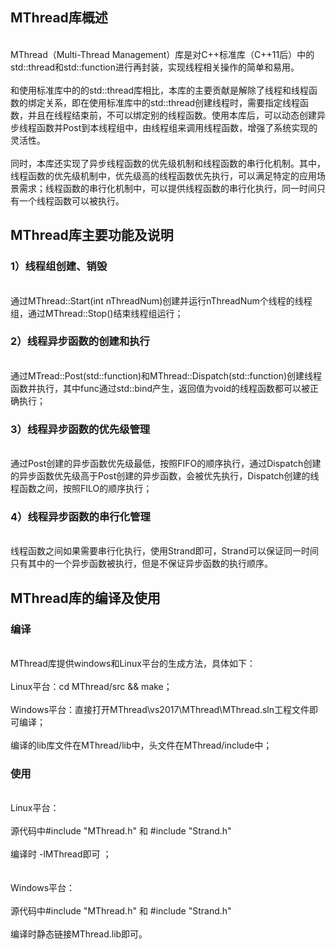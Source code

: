 ## MThread库概述
<br> MThread（Multi-Thread Management）库是对C++标准库（C++11后）中的std::thread和std::function进行再封装，实现线程相关操作的简单和易用。 </br>
<br> 和使用标准库中的的std::thread库相比，本库的主要贡献是解除了线程和线程函数的绑定关系，即在使用标准库中的std::thread创建线程时，需要指定线程函数，并且在线程结束前，不可以绑定别的线程函数。使用本库后，可以动态创建异步线程函数并Post到本线程组中，由线程组来调用线程函数，增强了系统实现的灵活性。</br>
<br> 同时，本库还实现了异步线程函数的优先级机制和线程函数的串行化机制。其中，线程函数的优先级机制中，优先级高的线程函数优先执行，可以满足特定的应用场景需求；线程函数的串行化机制中，可以提供线程函数的串行化执行，同一时间只有一个线程函数可以被执行。</br>

## MThread库主要功能及说明
  ### 1）线程组创建、销毁
  <br> 通过MThread::Start(int nThreadNum)创建并运行nThreadNum个线程的线程组，通过MThread::Stop()结束线程组运行；</br>
  ### 2）线程异步函数的创建和执行
  <br> 通过MTread::Post(std::function)和MThread::Dispatch(std::function)创建线程函数并执行，其中func通过std::bind产生，返回值为void的线程函数都可以被正确执行；</br>
  ### 3）线程异步函数的优先级管理
  <br> 通过Post创建的异步函数优先级最低，按照FIFO的顺序执行，通过Dispatch创建的异步函数优先级高于Post创建的异步函数，会被优先执行，Dispatch创建的线程函数之间，按照FILO的顺序执行；</br>
  ### 4）线程异步函数的串行化管理
  <br> 线程函数之间如果需要串行化执行，使用Strand即可，Strand可以保证同一时间只有其中的一个异步函数被执行，但是不保证异步函数的执行顺序。</br>

## MThread库的编译及使用
### 编译
<br>MThread库提供windows和Linux平台的生成方法，具体如下： </br>
<br>Linux平台：cd MThread/src && make； </br>
<br>Windows平台：直接打开MThread\vs2017\MThread\MThread.sln工程文件即可编译； </br>
<br>编译的lib库文件在MThread/lib中，头文件在MThread/include中； </br>
### 使用
<br>Linux平台：</br>
<br>源代码中#include "MThread.h" 和 #include "Strand.h" </br>
<br>编译时 -lMThread即可 ；</br>
<br />
<br>Windows平台：</br>
<br>源代码中#include "MThread.h" 和 #include "Strand.h" </br>
<br>编译时静态链接MThread.lib即可。 </br>
